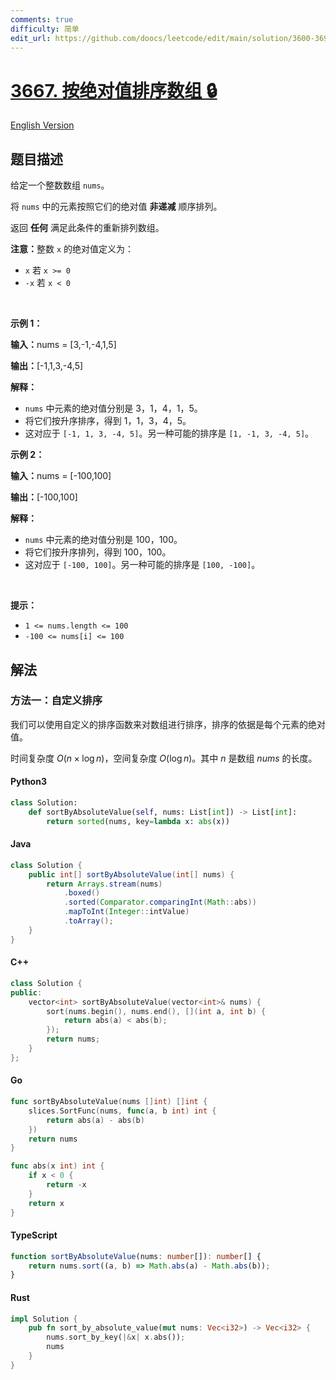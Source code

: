 ```yaml
---
comments: true
difficulty: 简单
edit_url: https://github.com/doocs/leetcode/edit/main/solution/3600-3699/3667.Sort%20Array%20By%20Absolute%20Value/README.md
---
```


<!-- problem:start -->

# [3667. 按绝对值排序数组 🔒](https://leetcode.cn/problems/sort-array-by-absolute-value)

[English Version](/solution/3600-3699/3667.Sort%20Array%20By%20Absolute%20Value/README_EN.md)

## 题目描述

<!-- description:start -->

<p>给定一个整数数组&nbsp;<code>nums</code>。</p>

<p>将 <code>nums</code> 中的元素按照它们的绝对值 <strong>非递减</strong> 顺序排列。</p>

<p>返回 <strong>任何</strong> 满足此条件的重新排列数组。</p>

<p><strong>注意：</strong>整数 <code>x</code> 的绝对值定义为：</p>

<ul>
	<li><code>x</code>&nbsp;若&nbsp;<code>x &gt;= 0</code></li>
	<li><code>-x</code> 若&nbsp;<code>x &lt; 0</code></li>
</ul>

<p>&nbsp;</p>

<p><strong class="example">示例 1：</strong></p>

<div class="example-block">
<p><span class="example-io"><b>输入：</b>nums = [3,-1,-4,1,5]</span></p>

<p><span class="example-io"><b>输出：</b>[-1,1,3,-4,5]</span></p>

<p><strong>解释：</strong></p>

<ul>
	<li><code>nums</code>&nbsp;中元素的绝对值分别是 3，1，4，1，5。</li>
	<li>将它们按升序排序，得到&nbsp;1，1，3，4，5。</li>
	<li>这对应于&nbsp;<code>[-1, 1, 3, -4, 5]</code>。另一种可能的排序是&nbsp;<code>[1, -1, 3, -4, 5]</code>。</li>
</ul>
</div>

<p><strong class="example">示例 2：</strong></p>

<div class="example-block">
<p><span class="example-io"><b>输入：</b>nums = [-100,100]</span></p>

<p><span class="example-io"><b>输出：</b>[-100,100]</span></p>

<p><strong>解释：</strong></p>

<ul>
	<li><code>nums</code>&nbsp;中元素的绝对值分别是 100，100。</li>
	<li>将它们按升序排列，得到 100，100。</li>
	<li>这对应于 <code>[-100, 100]</code>。另一种可能的排序是&nbsp;<code>[100, -100]</code>。</li>
</ul>
</div>

<p>&nbsp;</p>

<p><strong>提示：</strong></p>

<ul>
	<li><code>1 &lt;= nums.length &lt;= 100</code></li>
	<li><code>-100 &lt;= nums[i] &lt;= 100</code></li>
</ul>

<!-- description:end -->

## 解法

<!-- solution:start -->

### 方法一：自定义排序

我们可以使用自定义的排序函数来对数组进行排序，排序的依据是每个元素的绝对值。

时间复杂度 $O(n \times \log n)$，空间复杂度 $O(\log n)$。其中 $n$ 是数组 $\textit{nums}$ 的长度。

<!-- tabs:start -->

#### Python3

```python
class Solution:
    def sortByAbsoluteValue(self, nums: List[int]) -> List[int]:
        return sorted(nums, key=lambda x: abs(x))
```

#### Java

```java
class Solution {
    public int[] sortByAbsoluteValue(int[] nums) {
        return Arrays.stream(nums)
            .boxed()
            .sorted(Comparator.comparingInt(Math::abs))
            .mapToInt(Integer::intValue)
            .toArray();
    }
}
```

#### C++

```cpp
class Solution {
public:
    vector<int> sortByAbsoluteValue(vector<int>& nums) {
        sort(nums.begin(), nums.end(), [](int a, int b) {
            return abs(a) < abs(b);
        });
        return nums;
    }
};
```

#### Go

```go
func sortByAbsoluteValue(nums []int) []int {
	slices.SortFunc(nums, func(a, b int) int {
		return abs(a) - abs(b)
	})
	return nums
}

func abs(x int) int {
	if x < 0 {
		return -x
	}
	return x
}
```

#### TypeScript

```ts
function sortByAbsoluteValue(nums: number[]): number[] {
    return nums.sort((a, b) => Math.abs(a) - Math.abs(b));
}
```

#### Rust

```rust
impl Solution {
    pub fn sort_by_absolute_value(mut nums: Vec<i32>) -> Vec<i32> {
        nums.sort_by_key(|&x| x.abs());
        nums
    }
}
```

<!-- tabs:end -->

<!-- solution:end -->

<!-- problem:end -->
